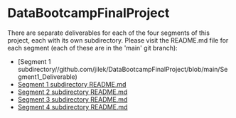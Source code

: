# DataBootcampFinalProject

There are separate deliverables for each of the four segments of this project, each with its own subdirectory. Please visit the README.md file for each segment (each of these are in the 'main' git branch):

- [Segment 1 subdirectory//github.com/jilek/DataBootcampFinalProject/blob/main/Segment1_Deliverable)
- [Segment 1 subdirectory README.md](https://github.com/jilek/DataBootcampFinalProject/blob/main/Segment1_Deliverable/README.md)
- [Segment 2 subdirectory README.md](https://github.com/jilek/DataBootcampFinalProject/blob/main/Segment2_Deliverable/README.md)
- [Segment 3 subdirectory README.md](https://github.com/jilek/DataBootcampFinalProject/blob/main/Segment3_Deliverable/README.md)
- [Segment 4 subdirectory README.md](https://github.com/jilek/DataBootcampFinalProject/blob/main/Segment4_Deliverable/README.md)

